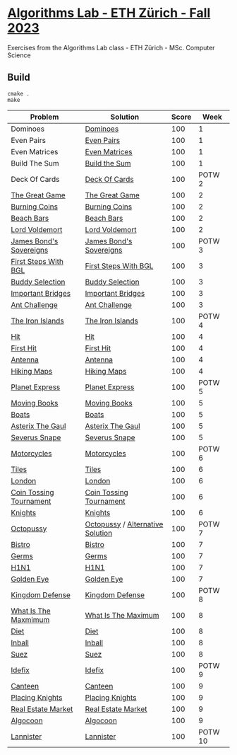 # [Algorithms Lab - ETH Zürich - Fall 2023](https://cadmo.ethz.ch/education/lectures/HS23/algolab/index.html)
Exercises from the Algorithms Lab class - ETH Zürich - MSc. Computer Science

## Build
```shell script
cmake .
make
```

| Problem                                                           | Solution                                                              | Score | Week  |
| --------------                                                    | --------------------------------------------------                    |-------|-------|
| Dominoes                                                          | [Dominoes]((Week1/Dominoes/src/main.cpp))                             |  100  |  1    |
| Even Pairs                                                        | [Even Pairs]((Week1/EvenPairs/src/main.cpp))                          |  100  |  1    |
| Even Matrices                                                     | [Even Matrices]((Week1/EvenMatrices/src/main.cpp))                    |  100  |  1    |
| Build The Sum                                                     | [Build the Sum]((Week1/BuildTheSum/src/main.cpp))                     |  100  |  1    |
| Deck Of Cards                                                     | [Deck Of Cards](ProblemOfTheWeek/DeckOfCards/src/main.cpp)            |  100  |POTW 2 |
| [The Great Game](Week2/TheGreatGame/great_game.pdf)               | [The Great Game](Week2/TheGreatGame/src/main.cpp)                     |  100  |  2    |
| [Burning Coins](Week2/BurningCoins/burning_coins.pdf)             | [Burning Coins](Week2/BurningCoins/src/main.cpp)                      |  100  |  2    |
| [Beach Bars](Week2/BeachBars/beach_bars.pdf)                      | [Beach Bars](Week2/BeachBars/src/main.cpp)                            |  100  |  2    |
| [Lord Voldemort](Week2/LordVoldemort/lord_voldemort.pdf)          | [Lord Voldemort](Week2/LordVoldemort/src/main.cpp)                    |  100  |  2    |
| [James Bond's Sovereigns](ProblemOfTheWeek/JamesBondsSovereigns/James_Bonds_sovereigns.pdf)|  [James Bond's Sovereigns](ProblemOfTheWeek/JamesBondsSovereigns/src/main.cpp)|  100  |POTW 3|
| [First Steps With BGL](Week3/FirstStepsWithBGL/this.pdf)          | [First Steps With BGL](Week3/FirstStepsWithBGL/src/main.cpp)          |  100  |  3    |
| [Buddy Selection](Week3/BuddySelection/this.pdf)                  | [Buddy Selection](Week3/BuddySelection/src/main.cpp)                  |  100  |  3    |
| [Important Bridges](Week3/ImportantBridges/this.pdf)              | [Important Bridges](Week3/ImportantBridges/src/main.cpp)              |  100  |  3    |
| [Ant Challenge](Week3/AntChallenge/this.pdf)                      | [Ant Challenge](Week3/AntChallenge/src/main.cpp)                      |  100  |  3    |
| [The Iron Islands](ProblemOfTheWeek/TheIronIslands/this.pdf)      |  [The Iron Islands](ProblemOfTheWeek/TheIronIslands/src/main.cpp)     |  100  |POTW 4 |
| [Hit](Week4/Hit/this.pdf)                                         | [Hit](Week4/Hit/src/main.cpp)                                         |  100  |  4    |
| [First Hit](Week4/FirstHit/this.pdf)                              | [First Hit](Week4/FirstHit/src/main.cpp)                              |  100  |  4    |
| [Antenna](Week4/Antenna/this.pdf)                                 | [Antenna](Week4/Antenna/src/main.cpp)                                 |  100  |  4    |
| [Hiking Maps](Week4/HikingMaps/this.pdf)                          | [Hiking Maps](Week4/HikingMaps/src/main.cpp)                          |  100  |  4    |
| [Planet Express](ProblemOfTheWeek/PlanetExpress/this.pdf)         | [Planet Express](ProblemOfTheWeek/PlanetExpress/src/main.cpp)         |  100  |POTW 5 |
| [Moving Books](Week5/MovingBooks/this.pdf)                        | [Moving Books](Week5/MovingBooks/src/main.cpp)                        |  100  |  5    |
| [Boats](Week5/Boats/this.pdf)                                     | [Boats](Week5/Boats/src/main.cpp)                                     |  100  |  5    |
| [Asterix The Gaul](Week5/AsterixTheGaul/this.pdf)                 | [Asterix The Gaul](Week5/AsterixTheGaul/src/main.cpp)                 |  100  |  5    |
| [Severus Snape](Week5/SeverusSnape/this.pdf)                      | [Severus Snape](Week5/SeverusSnape/src/main.cpp)                      |  100  |  5    |
| [Motorcycles](ProblemOfTheWeek/Motorcycles/this.pdf)              | [Motorcycles](ProblemOfTheWeek/Motorcycles/src/main.cpp)              |  100  |POTW 6|
| [Tiles](Week6/Tiles/this.pdf)                                     | [Tiles](Week6/Tiles/src/main.cpp)                                     |  100  |  6    |
| [London](Week6/London/this.pdf)                                   | [London](Week6/London/src/main.cpp)                                   |  100  |  6    |
| [Coin Tossing Tournament](Week6/CoinTossingTournament/this.pdf)   | [Coin Tossing Tournament](Week6/CoinTossingTournament/src/main.cpp)   |  100  |  6    |
| [Knights](Week6/Knights/this.pdf)                                 | [Knights](Week6/Knights/src/main.cpp)                                 |  100  |  6    |
| [Octopussy](ProblemOfTheWeek/Octopussy/octopussy.pdf)             | [Octopussy](ProblemOfTheWeek/Octopussy/src/main.cpp) / [Alternative Solution](ProblemOfTheWeek/Octopussy/src/main_fromleaves.cpp)                |  100  |POTW 7|
| [Bistro](Week7/Bistro/this.pdf)                                   | [Bistro](Week7/Bistro/src/main.cpp)                                   |  100  |  7    |
| [Germs](Week7/Germs/this.pdf)                                     | [Germs](Week7/Germs/src/main.cpp)                                     |  100  |  7    |
| [H1N1](Week7/H1N1/this.pdf)                                       | [H1N1](Week7/H1N1/src/main.cpp)                                       |  100  |  7    |
| [Golden Eye](Week7/GoldenEye/this.pdf)                            | [Golden Eye](Week7/GoldenEye/src/main.cpp)                            |  100  |  7    |
| [Kingdom Defense](ProblemOfTheWeek/KingdomDefense/kingdom_defence.pdf)| [Kingdom Defense](ProblemOfTheWeek/KingdomDefense/src/main.cpp)   |  100  |POTW 8 |
| [What Is The Maxmimum](Week8/WhatIsTheMaximum/this.pdf)           | [What Is The Maximum](Week8/WhatIsTheMaximum/src/main.cpp)            |  100  |  8    |
| [Diet](Week8/Diet/this.pdf)                                       | [Diet](Week8/Diet/src/main.cpp)                                       |  100  |  8    |
| [Inball](Week8/Inball/this.pdf)                                   | [Inball](Week8/Inball/src/main.cpp)                                   |  100  |  8    |
| [Suez](Week8/Suez/this.pdf)                                       | [Suez](Week8/Suez/src/main.cpp)                                       |  100  |  8    |
| [Idefix](ProblemOfTheWeek/Idefix/this.pdf)                        | [Idefix](ProblemOfTheWeek/Idefix/src/main.cpp)                        |  100  |POTW 9 |
| [Canteen](Week9/Canteen/canteen.pdf)                              | [Canteen](Week9/Canteen/src/main.cpp)                                 |  100  |  9    |
| [Placing Knights](Week9/PlacingKnights/placing_knights.pdf)       | [Placing Knights](Week9/PlacingKnights/src/main.cpp)                  |  100  |  9    |
| [Real Estate Market](Week9/RealEstateMarket/real_estate.pdf)      | [Real Estate Market](Week9/RealEstateMarket/src/main.cpp)             |  100  |  9    |
| [Algocoon](Week9/Algocoon/algocoon.pdf)                           | [Algocoon](Week9/Algocoon/src/main.cpp)                               |  100  |  9    |
| [Lannister](ProblemOfTheWeek/Lannister/this.pdf)                  | [Lannister](ProblemOfTheWeek/Lannister/src/main.cpp)                  |  100  |POTW 10|







